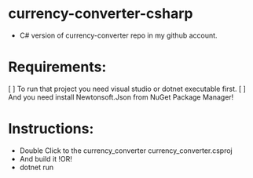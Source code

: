# currency-converter-csharp
- C# version of currency-converter repo in my github account.
# Requirements:
  [ ] To run that project you need visual studio or dotnet executable first.
  [ ] And you need install Newtonsoft.Json from NuGet Package Manager!
 
# Instructions:
  - Double Click to the currency_converter currency_converter.csproj
  - And build it
  !OR!
  - dotnet run
